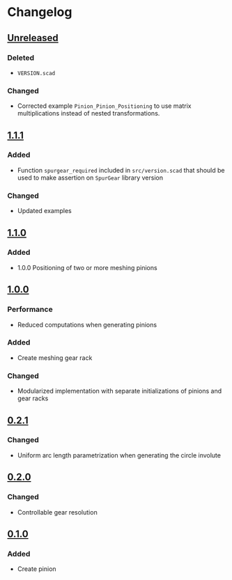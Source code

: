 # Changelog

## [Unreleased]
### Deleted
- `VERSION.scad`
### Changed
- Corrected example `Pinion_Pinion_Positioning` to use matrix multiplications instead of nested transformations.

## [1.1.1][1.1.1]
### Added
- Function `spurgear_required` included in `src/version.scad` that should be used to make assertion on `SpurGear` library version
### Changed
- Updated examples

## [1.1.0][1.1.0]
### Added
- 1.0.0 Positioning of two or more meshing pinions

## [1.0.0][1.0.0]
### Performance
- Reduced computations when generating pinions
### Added
- Create meshing gear rack
### Changed
- Modularized implementation with separate initializations of pinions and gear racks

## [0.2.1]
### Changed
- Uniform arc length parametrization when generating the circle involute

## [0.2.0]
### Changed
- Controllable gear resolution

## [0.1.0]
### Added
- Create pinion

[Unreleased]: https://github.com/jarirepo/OpenSCAD_SpurGear/tree/dev

[1.1.1]: https://github.com/jarirepo/OpenSCAD_SpurGear/compare/v1.1.0...v1.1.1
[1.1.0]: https://github.com/jarirepo/OpenSCAD_SpurGear/compare/1.0.0...v1.1.0
[1.0.0]: https://github.com/jarirepo/OpenSCAD_SpurGear/compare/v0.2.1...1.0.0
[0.2.1]: https://github.com/jarirepo/OpenSCAD_SpurGear/compare/v0.2.0...v0.2.1
[0.2.0]: https://github.com/jarirepo/OpenSCAD_SpurGear/compare/v0.1.0...v0.2.0
[0.1.0]: https://github.com/jarirepo/OpenSCAD_SpurGear/compare/v0.1.0...v0.1.0
